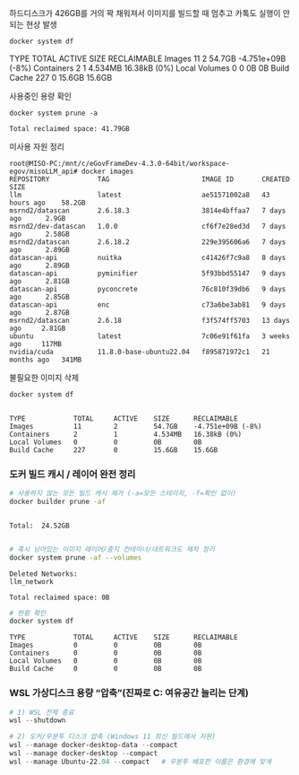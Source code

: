 

하드디스크가 426GB를 거의 꽉 채워져서 이미지를 빌드할 때 멈추고 카톡도 실행이 안되는 현상 발생


```bash
docker system df
```


TYPE            TOTAL     ACTIVE    SIZE      RECLAIMABLE
Images          11        2         54.7GB    -4.751e+09B (-8%)
Containers      2         1         4.534MB   16.38kB (0%)
Local Volumes   0         0         0B        0B
Build Cache     227       0         15.6GB    15.6GB

사용중인 용량 확인



```
docker system prune -a
```

```
Total reclaimed space: 41.79GB
```
미사용 자원 정리




```
root@MISO-PC:/mnt/c/eGovFrameDev-4.3.0-64bit/workspace-egov/misoLLM_api# docker images
REPOSITORY            TAG                       IMAGE ID       CREATED         SIZE
llm                   latest                    ae51571002a8   43 hours ago    58.2GB
msrnd2/datascan       2.6.18.3                  3814e4bffaa7   7 days ago      2.9GB
msrnd2/dev-datascan   1.0.0                     cf6f7e28ed3d   7 days ago      2.58GB
msrnd2/datascan       2.6.18.2                  229e395606a6   7 days ago      2.89GB
datascan-api          nuitka                    c41426f7c9a8   8 days ago      2.89GB
datascan-api          pyminifier                5f93bbd55147   9 days ago      2.81GB
datascan-api          pyconcrete                76c810f39db6   9 days ago      2.85GB
datascan-api          enc                       c73a6be3ab81   9 days ago      2.87GB
msrnd2/datascan       2.6.18                    f3f574ff5703   13 days ago     2.81GB
ubuntu                latest                    7c06e91f61fa   3 weeks ago     117MB
nvidia/cuda           11.8.0-base-ubuntu22.04   f895871972c1   21 months ago   341MB
```

불필요한 이미지 삭제 



```bash
docker system df
```

```

TYPE            TOTAL     ACTIVE    SIZE      RECLAIMABLE
Images          11        2         54.7GB    -4.751e+09B (-8%)
Containers      2         1         4.534MB   16.38kB (0%)
Local Volumes   0         0         0B        0B
Build Cache     227       0         15.6GB    15.6GB

```



### 도커 빌드 캐시 / 레이어 완전 정리

```bash
# 사용하지 않는 모든 빌드 캐시 제거 (-a=모든 스테이지, -f=확인 없이)
docker builder prune -af



```

```
Total:  24.52GB
```


```bash

# 혹시 남아있는 이미지 레이어/중지 컨테이너/네트워크도 재차 정리
docker system prune -af --volumes
```

```
Deleted Networks:
llm_network

Total reclaimed space: 0B
```

```bash
# 현황 확인
docker system df
```
```
TYPE            TOTAL     ACTIVE    SIZE      RECLAIMABLE
Images          0         0         0B        0B
Containers      0         0         0B        0B
Local Volumes   0         0         0B        0B
Build Cache     0         0         0B        0B
```


### WSL 가상디스크 용량 “압축”(진짜로 C: 여유공간 늘리는 단계)

```powershell
# 1) WSL 전체 종료
wsl --shutdown

# 2) 도커/우분투 디스크 압축 (Windows 11 최신 빌드에서 지원)
wsl --manage docker-desktop-data --compact
wsl --manage docker-desktop --compact
wsl --manage Ubuntu-22.04 --compact   # 우분투 배포판 이름은 환경에 맞게

```
